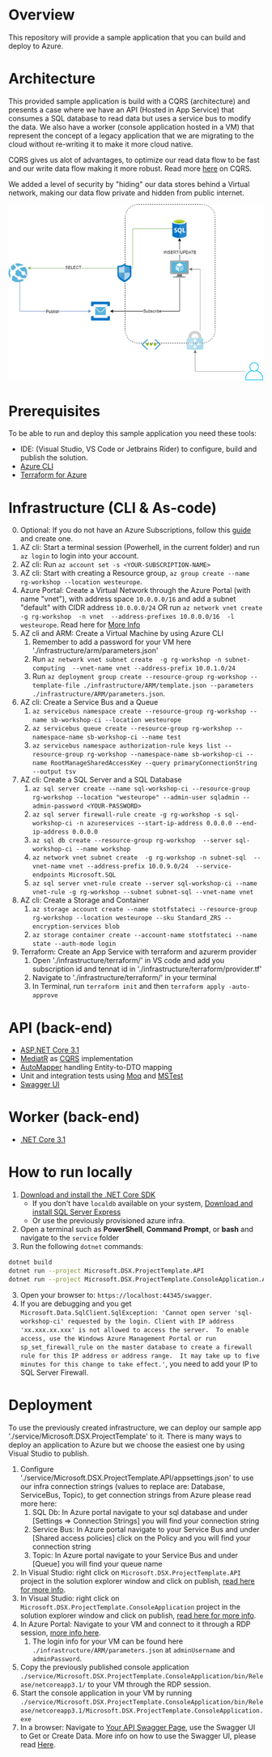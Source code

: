 # Overview
This repository will provide a sample application that you can build and deploy to Azure.

# Architecture
This provided sample application is build with a CQRS (architecture) and presents a case where we have an API (Hosted in App Service) that consumes a SQL database to read data but uses a service bus to modify the data. 
We also have a worker (console application hosted in a VM) that represent the concept of a legacy application that we are migrating to the cloud without re-writing it to make it more cloud native.

CQRS gives us alot of advantages, to optimize our read data flow to be fast and our write data flow making it more robust. Read more [here](https://docs.microsoft.com/en-us/azure/architecture/patterns/cqrs) on CQRS.

We added a level of security by "hiding" our data stores behind a Virtual network, making our data flow private and hidden from public internet.

<img src="./Diagram.png">

# Prerequisites 
To be able to run and deploy this sample application you need these tools:
- IDE: (Visual Studio, VS Code or Jetbrains Rider) to configure, build and publish the solution.
- [Azure CLI](https://docs.microsoft.com/en-us/cli/azure/get-started-with-azure-cli) 
- [Terraform for Azure](https://learn.hashicorp.com/collections/terraform/azure-get-started)

# Infrastructure (CLI & As-code)
0. Optional: If you do not have an Azure Subscriptions, follow this [guide](https://azure.microsoft.com/en-us/free/search/?&ef_id=EAIaIQobChMIv-mItvPy7AIVj6SyCh0E0Q8OEAAYASAAEgJDzfD_BwE:G:s&OCID=AID2100115_SEM_EAIaIQobChMIv-mItvPy7AIVj6SyCh0E0Q8OEAAYASAAEgJDzfD_BwE:G:s) and create one.
1. AZ cli: Start a terminal session (Powerhell, in the current folder) and run `az login` to login into your account.
2. AZ cli: Run `az account set -s <YOUR-SUBSCRIPTION-NAME>`
3. AZ cli: Start with creating a Resource group, `az group create --name rg-workshop --location westeurope`.
4. Azure Portal: Create a Virtual Network through the Azure Portal (with name "vnet"), with address space `10.0.0.0/16` and add a subnet "default" with CIDR address `10.0.0.0/24` OR run `az network vnet create -g rg-workshop  -n vnet  --address-prefixes 10.0.0.0/16  -l westeurope`. Read here for [More Info](https://docs.microsoft.com/en-us/azure/virtual-network/quick-create-portal)
5. AZ cli and ARM: Create a Virtual Machine by using Azure CLI
   1. Remember to add a password for your VM here './infrastructure/arm/parameters.json'
   2. Run `az network vnet subnet create  -g rg-workshop -n subnet-computing  --vnet-name vnet --address-prefix 10.0.1.0/24`
   3. Run `az deployment group create --resource-group rg-workshop --template-file ./infrastructure/ARM/template.json --parameters ./infrastructure/ARM/parameters.json`.
6. AZ cli: Create a Service Bus and a Queue
   1.  `az servicebus namespace create --resource-group rg-workshop --name sb-workshop-ci --location westeurope`
   2. `az servicebus queue create --resource-group rg-workshop --namespace-name sb-workshop-ci --name test`
   3. `az servicebus namespace authorization-rule keys list --resource-group rg-workshop --namespace-name sb-workshop-ci --name RootManageSharedAccessKey --query primaryConnectionString --output tsv`
7. AZ cli: Create a SQL Server and a SQL Database
   1. `az sql server create --name sql-workshop-ci --resource-group rg-workshop --location "westeurope" --admin-user sqladmin --admin-password <YOUR-PASSWORD>`
   2. `az sql server firewall-rule create -g rg-workshop -s sql-workshop-ci -n azureservices --start-ip-address 0.0.0.0 --end-ip-address 0.0.0.0`
   3. `az sql db create --resource-group rg-workshop  --server sql-workshop-ci --name workshop`
   4. `az network vnet subnet create  -g rg-workshop -n subnet-sql  --vnet-name vnet --address-prefix 10.0.9.0/24  --service-endpoints Microsoft.SQL`
   5. `az sql server vnet-rule create --server sql-workshop-ci --name vnet-rule -g rg-workshop --subnet subnet-sql --vnet-name vnet`
8. AZ cli: Create a Storage and Container
   1. `az storage account create --name stotfstateci --resource-group rg-workshop --location westeurope --sku Standard_ZRS --encryption-services blob`
   2. `az storage container create --account-name stotfstateci --name state --auth-mode login`
9. Terraform: Create an App Service with terraform and azurerm provider
   1. Open './infrastructure/terraform/' in VS code and add you subscription id and tennat id in './infrastructure/terraform/provider.tf'
   2. Navigate to './infrastructure/terraform/' in your terminal
   3.  In Terminal, run `terraform init` and then `terraform apply -auto-approve`

# API (back-end)

- [ASP.NET Core 3.1](https://dotnet.microsoft.com/learn/dotnet/hello-world-tutorial/intro)
- [MediatR](https://github.com/jbogard/MediatR) as [CQRS](https://docs.microsoft.com/en-us/azure/architecture/patterns/cqrs) implementation
- [AutoMapper](https://github.com/AutoMapper/AutoMapper) handling Entity-to-DTO mapping
- Unit and integration tests using [Moq](https://github.com/moq/moq4) and [MSTest](https://docs.microsoft.com/en-us/dotnet/core/testing/unit-testing-with-mstest)
- [Swagger UI](https://github.com/swagger-api/swagger-ui)

# Worker (back-end)

- [.NET Core 3.1](https://docs.microsoft.com/en-us/dotnet/core/tutorials/with-visual-studio)


# How to run locally

1. [Download and install the .NET Core SDK](https://dotnet.microsoft.com/download)
    * If you don't have `localdb` available on your system, [Download and install SQL Server Express](https://docs.microsoft.com/en-us/sql/database-engine/configure-windows/sql-server-express-localdb)
    * Or use the previously provisioned azure infra.
2. Open a terminal such as **PowerShell**, **Command Prompt**, or **bash** and navigate to the `service` folder
3. Run the following `dotnet` commands:
```sh
dotnet build
dotnet run --project Microsoft.DSX.ProjectTemplate.API
dotnet run --project Microsoft.DSX.ProjectTemplate.ConsoleApplication.API
```
3. Open your browser to: `https://localhost:44345/swagger`.
4. If you are debugging and you get `Microsoft.Data.SqlClient.SqlException: 'Cannot open server 'sql-workshop-ci' requested by the login. Client with IP address 'xx.xxx.xx.xxx' is not allowed to access the server.  To enable access, use the Windows Azure Management Portal or run sp_set_firewall_rule on the master database to create a firewall rule for this IP address or address range.  It may take up to five minutes for this change to take effect.'`, you need to add your IP to SQL Server Firewall.

# Deployment
To use the previously created infrastructure, we can deploy our sample app './service/Microsoft.DSX.ProjectTemplate' to it. There is many ways to deploy an application to Azure but we choose the easiest one by using Visual Studio to publish.
1. Configure './service/Microsoft.DSX.ProjectTemplate.API/appsettings.json' to use our infra connection strings (values to replace are: Database, ServiceBus, Topic), to get connection strings from Azure please read more here:
   1. SQL Db: In Azure portal navigate to your sql database and under [Settings => Connection Strings] you will find your connection string
   2. Service Bus: In Azure portal navigate to your Service Bus and under [Shared access policies] click on the Policy and you will find your connection string
   3. Topic: In Azure portal navigate to your Service Bus and under [Queue] you will find your queue name
2. In Visual Studio: right click on `Microsoft.DSX.ProjectTemplate.API` project in the solution explorer window and click on publish, [read here for more info](https://docs.microsoft.com/en-us/visualstudio/deployment/quickstart-deploy-to-azure?view=vs-2019).
3. In Visual Studio: right click on `Microsoft.DSX.ProjectTemplate.ConsoleApplication` project in the solution explorer window and click on publish, [read here for more info](https://docs.microsoft.com/en-us/dotnet/core/tutorials/publishing-with-visual-studio).
4. In Azure Portal: Navigate to your VM and connect to it through a RDP session, [more info here](https://docs.microsoft.com/sv-se/azure/virtual-machines/windows/connect-logon).
   1. The login info for your VM can be found here `./infrastructure/ARM/parameters.json` at `adminUsername` and `adminPassword`.
5. Copy the previously published console application `./service/Microsoft.DSX.ProjectTemplate.ConsoleApplication/bin/Release/netcoreapp3.1/` to your VM through the RDP session.
6. Start the console application in your VM by running `./service/Microsoft.DSX.ProjectTemplate.ConsoleApplication/bin/Release/netcoreapp3.1/Microsoft.DSX.ProjectTemplate.ConsoleApplication.exe`
7. In a browser: Navigate to [Your API Swagger Page](https://api-workshop-ci.azurewebsites.net/swagger), use the Swagger UI to Get or Create Data. More info on how to use the Swagger UI, please read [Here](https://www.blazemeter.com/blog/getting-started-with-swagger-ui).



